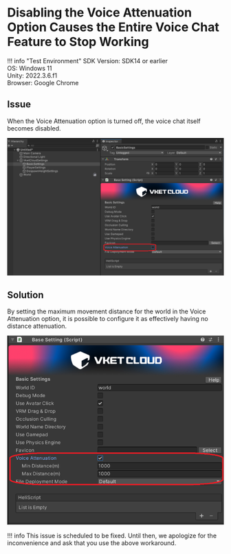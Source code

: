 # Disabling the Voice Attenuation Option Causes the Entire Voice Chat Feature to Stop Working

!!! info "Test Environment"
    SDK Version: SDK14 or earlier<br>
    OS: Windows 11<br>
    Unity: 2022.3.6.f1<br>
    Browser: Google Chrome

## Issue

When the Voice Attenuation option is turned off, the voice chat itself becomes disabled.

![VoiceAttenuation00](img/VoiceAttenuation00.jpg)

## Solution

By setting the maximum movement distance for the world in the Voice Attenuation option, it is possible to configure it as effectively having no distance attenuation.

![VoiceAttenuation01](img/VoiceAttenuation01.jpg)

!!! info
    This issue is scheduled to be fixed. Until then, we apologize for the inconvenience and ask that you use the above workaround.
